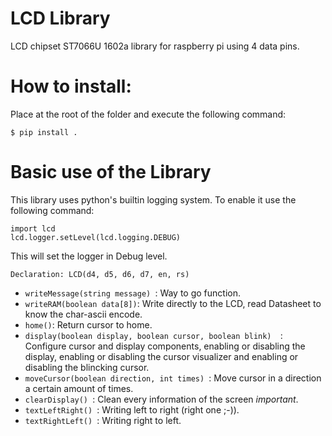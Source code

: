 # LCD Library
LCD chipset ST7066U 1602a library for raspberry pi using 4 data pins.

# How to install:
Place at the root of the folder and execute the following command: 
```Shell
$ pip install .
```


# Basic use of the Library
This library uses python's builtin logging system. To enable it use the following command:
  ```
  import lcd
 lcd.logger.setLevel(lcd.logging.DEBUG)
 ```
This will set the logger in Debug level.


```
Declaration: LCD(d4, d5, d6, d7, en, rs)
```

- `writeMessage(string message) `: Way to go function.
- `writeRAM(boolean data[8])`: Write directly to the LCD, read Datasheet to know the char-ascii encode.
- `home()`: Return cursor to home.
- `display(boolean display, boolean cursor, boolean blink) 
  `: Configure cursor and display components, enabling or disabling the display, enabling or disabling the cursor visualizer and enabling or disabling the blincking cursor.
- `moveCursor(boolean direction, int times) `: Move cursor in a direction a certain amount of times.
- `clearDisplay() `: Clean every information of the screen *important*.
- `textLeftRight() `: Writing left to right (right one ;-)).
- `textRightLeft() `: Writing right to left.